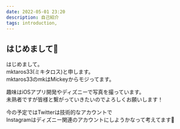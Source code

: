 ```yaml
---
date: 2022-05-01 23:20
description: 自己紹介
tags: introduction,
---
```

## はじめまして🥸

はじめまして。  
mktaros33(ミキタロス)と申します。  
mktaros33のmkはMickeyからモジってます。  
  
趣味はiOSアプリ開発やディズニーで写真を撮っています。  
未熟者ですが皆様と繋がっていきたいのでよろしくお願いします！  

今の予定ではTwitterは技術的なアカウントで  
Instagramはディズニー関連のアカウントにしようかなって考えてます🤔
